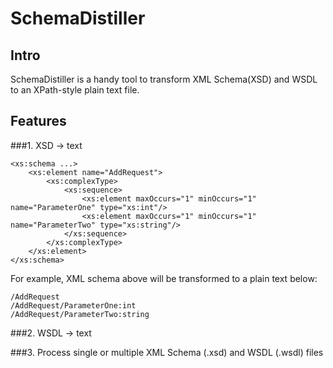 SchemaDistiller
===========
Intro
-----------
SchemaDistiller is a handy tool to transform XML Schema(XSD) and WSDL to an XPath-style plain text file.

Features
-----------
###1. XSD -> text

	<xs:schema ...>
		<xs:element name="AddRequest">
			<xs:complexType>
				<xs:sequence>
					<xs:element maxOccurs="1" minOccurs="1" name="ParameterOne" type="xs:int"/>
					<xs:element maxOccurs="1" minOccurs="1" name="ParameterTwo" type="xs:string"/>
				</xs:sequence>
			</xs:complexType>
		</xs:element>
	</xs:schema>

For example, XML schema above will be transformed to a plain text below:

	/AddRequest
	/AddRequest/ParameterOne:int
	/AddRequest/ParameterTwo:string

	
	
###2. WSDL -> text

###3. Process single or multiple XML Schema (.xsd) and WSDL (.wsdl) files